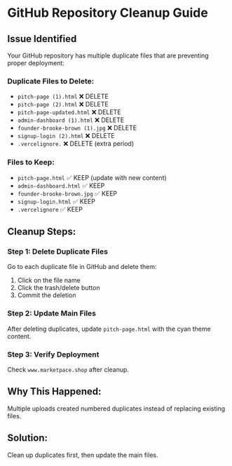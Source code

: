 # GitHub Repository Cleanup Guide

## Issue Identified
Your GitHub repository has multiple duplicate files that are preventing proper deployment:

### Duplicate Files to Delete:
- `pitch-page (1).html` ❌ DELETE
- `pitch-page (2).html` ❌ DELETE  
- `pitch-page-updated.html` ❌ DELETE
- `admin-dashboard (1).html` ❌ DELETE
- `founder-brooke-brown (1).jpg` ❌ DELETE
- `signup-login (2).html` ❌ DELETE
- `.vercelignore.` ❌ DELETE (extra period)

### Files to Keep:
- `pitch-page.html` ✅ KEEP (update with new content)
- `admin-dashboard.html` ✅ KEEP
- `founder-brooke-brown.jpg` ✅ KEEP
- `signup-login.html` ✅ KEEP
- `.vercelignore` ✅ KEEP

## Cleanup Steps:

### Step 1: Delete Duplicate Files
Go to each duplicate file in GitHub and delete them:
1. Click on the file name
2. Click the trash/delete button
3. Commit the deletion

### Step 2: Update Main Files
After deleting duplicates, update `pitch-page.html` with the cyan theme content.

### Step 3: Verify Deployment
Check `www.marketpace.shop` after cleanup.

## Why This Happened:
Multiple uploads created numbered duplicates instead of replacing existing files.

## Solution:
Clean up duplicates first, then update the main files.
